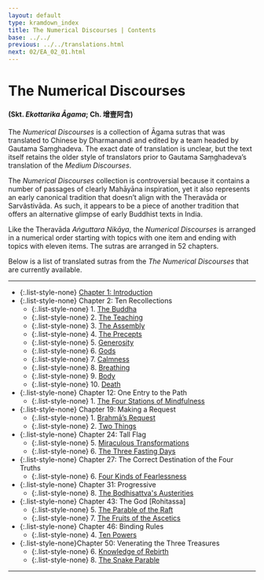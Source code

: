 ```yaml
---
layout: default
type: kramdown_index
title: The Numerical Discourses | Contents
base: ../../
previous: ../../translations.html
next: 02/EA_02_01.html
---
```


# The Numerical Discourses
#### (Skt. *Ekottarika Āgama*; Ch. <span class="ch">增壹阿含</span>)

The *Numerical Discourses* is a collection of Āgama sutras that was translated to Chinese by Dharmanandi and edited by a team headed by Gautama Saṃghadeva. The exact date of translation is unclear, but the text itself retains the older style of translators prior to Gautama Saṃghadeva’s translation of the *Medium Discourses*.

The *Numerical Discourses* collection is controversial because it contains a number of passages of clearly Mahāyāna  inspiration, yet it also represents an early canonical tradition that doesn’t align with the Theravāda or Sarvâstivāda. As such, it appears to be a piece of another tradition that offers an alternative glimpse of early Buddhist texts in India.

Like the Theravāda *Aṅguttara Nikāya*, the *Numerical Discourses* is arranged in a numerical order starting with topics with one item and ending with topics with eleven items. The sutras are arranged in 52 chapters.

Below is a list of translated sutras from the *The Numerical Discourses* that are currently available.

---

* {:.list-style-none} [Chapter 1: Introduction](01/EA_01_01.html)
* {:.list-style-none} Chapter 2: Ten Recollections
  * {:.list-style-none} 1\. [The Buddha](02/EA_02_01.html)
  * {:.list-style-none} 2\. [The Teaching](02/EA_02_02.html)
  * {:.list-style-none} 3\. [The Assembly](02/EA_02_03.html)
  * {:.list-style-none} 4\. [The Precepts](02/EA_02_04.html)
  * {:.list-style-none} 5\. [Generosity](02/EA_02_05.html)
  * {:.list-style-none} 6\. [Gods](02/EA_02_06.html)
  * {:.list-style-none} 7\. [Calmness](02/EA_02_07.html)
  * {:.list-style-none} 8\. [Breathing](02/EA_02_08.html)
  * {:.list-style-none} 9\. [Body](02/EA_02_09.html)
  * {:.list-style-none} 10\. [Death](02/EA_02_10.html)
* {:.list-style-none} Chapter 12: One Entry to the Path
  * {:.list-style-none} 1\. [The Four Stations of Mindfulness](12/EA_12_01.html)
* {:.list-style-none} Chapter 19: Making a Request
  * {:.list-style-none} 1\. [Brahmā’s Request](19/EA_19_01.html)
  * {:.list-style-none} 2\. [Two Things](19/EA_19_02.html)
* {:.list-style-none} Chapter 24: Tall Flag
  * {:.list-style-none} 5\. [Miraculous Transformations](24/EA_24_5.html)
  * {:.list-style-none} 6\. [The Three Fasting Days](24/EA_24_6.html)
* {:.list-style-none} Chapter 27: The Correct Destination of the Four Truths
  * {:.list-style-none} 6\. [Four Kinds of Fearlessness](27/EA_27_06.html)
* {:.list-style-none} Chapter 31: Progressive
  * {:.list-style-none} 8\. [The Bodhisattva's Austerities](31/EA_31_08.html)
* {:.list-style-none} Chapter 43: The God [Rohitassa]
  * {:.list-style-none} 5\. [The Parable of the Raft](43/EA_43_5.html)
  * {:.list-style-none} 7\. [The Fruits of the Ascetics](43/EA_43_07.html)
* {:.list-style-none} Chapter 46: Binding Rules
  * {:.list-style-none} 4\. [Ten Powers](46/EA_46_04.html)
* {:.list-style-none}Chapter 50: Venerating the Three Treasures
  * {:.list-style-none} 6\. [Knowledge of Rebirth](50/EA_50_06.html)
  * {:.list-style-none} 8\. [The Snake Parable](50/EA_50_8.html)

---